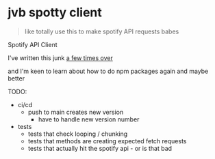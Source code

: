 # jvb spotty client

> like totally use this to make spotify API requests babes

Spotify API Client

I've written this junk [a few times over](https://github.com/JosephJvB?tab=repositories&q=spot&type=&language=&sort=)

and I'm keen to learn about how to do npm packages again and maybe better

TODO:
- ci/cd
  - push to main creates new version
    - have to handle new version number
- tests
  - tests that check looping / chunking
  - tests that methods are creating expected fetch requests
  - tests that actually hit the spotify api - or is that bad